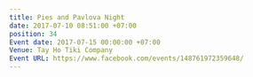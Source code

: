 ```yaml
---
title: Pies and Pavlova Night
date: 2017-07-10 08:51:00 +07:00
position: 34
Event date: 2017-07-15 00:00:00 +07:00
Venue: Tay Ho Tiki Company
Event URL: https://www.facebook.com/events/148761972359648/
---
```


